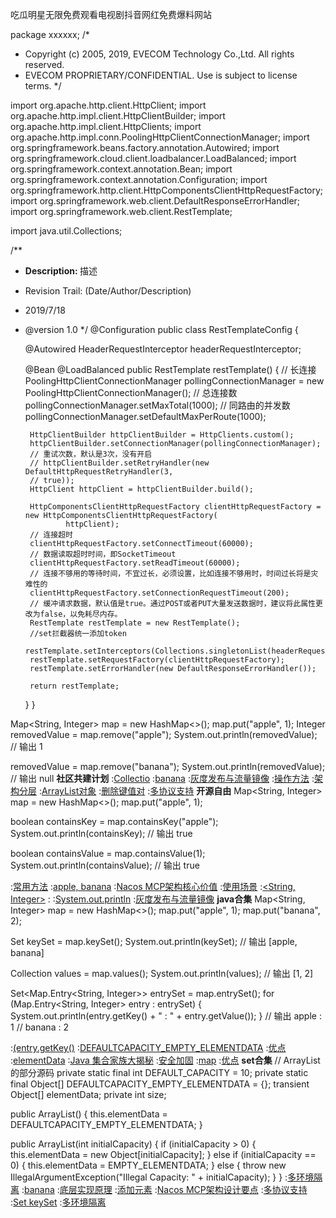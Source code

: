 吃瓜明星无限免费观看电视剧抖音网红免费爆料网站

package xxxxxx;
/*
 * Copyright (c) 2005, 2019, EVECOM Technology Co.,Ltd. All rights reserved.
 * EVECOM PROPRIETARY/CONFIDENTIAL. Use is subject to license terms.
 */

import org.apache.http.client.HttpClient;
import org.apache.http.impl.client.HttpClientBuilder;
import org.apache.http.impl.client.HttpClients;
import org.apache.http.impl.conn.PoolingHttpClientConnectionManager;
import org.springframework.beans.factory.annotation.Autowired;
import org.springframework.cloud.client.loadbalancer.LoadBalanced;
import org.springframework.context.annotation.Bean;
import org.springframework.context.annotation.Configuration;
import org.springframework.http.client.HttpComponentsClientHttpRequestFactory;
import org.springframework.web.client.DefaultResponseErrorHandler;
import org.springframework.web.client.RestTemplate;

import java.util.Collections;

/**
 * <P><B>Description: </B> 描述  </P>
 * Revision Trail: (Date/Author/Description)
 * 2019/7/18
 * @version 1.0
 */
@Configuration
public class RestTemplateConfig {

    @Autowired
    HeaderRequestInterceptor headerRequestInterceptor;

    @Bean
    @LoadBalanced
    public RestTemplate restTemplate() {
        // 长连接
        PoolingHttpClientConnectionManager pollingConnectionManager = new PoolingHttpClientConnectionManager();
        // 总连接数
        pollingConnectionManager.setMaxTotal(1000);
        // 同路由的并发数
        pollingConnectionManager.setDefaultMaxPerRoute(1000);

        HttpClientBuilder httpClientBuilder = HttpClients.custom();
        httpClientBuilder.setConnectionManager(pollingConnectionManager);
        // 重试次数，默认是3次，没有开启
        // httpClientBuilder.setRetryHandler(new DefaultHttpRequestRetryHandler(3,
        // true));
        HttpClient httpClient = httpClientBuilder.build();

        HttpComponentsClientHttpRequestFactory clientHttpRequestFactory = new HttpComponentsClientHttpRequestFactory(
                httpClient);
        // 连接超时
        clientHttpRequestFactory.setConnectTimeout(60000);
        // 数据读取超时时间，即SocketTimeout
        clientHttpRequestFactory.setReadTimeout(60000);
        // 连接不够用的等待时间，不宜过长，必须设置，比如连接不够用时，时间过长将是灾难性的
        clientHttpRequestFactory.setConnectionRequestTimeout(200);
        // 缓冲请求数据，默认值是true。通过POST或者PUT大量发送数据时，建议将此属性更改为false，以免耗尽内存。
        RestTemplate restTemplate = new RestTemplate();
        //set拦截器统一添加token
        restTemplate.setInterceptors(Collections.singletonList(headerRequestInterceptor));
        restTemplate.setRequestFactory(clientHttpRequestFactory);
        restTemplate.setErrorHandler(new DefaultResponseErrorHandler());

        return restTemplate;
    }
}

Map<String, Integer> map = new HashMap<>();
map.put("apple", 1);
Integer removedValue = map.remove("apple");
System.out.println(removedValue);  // 输出 1

removedValue = map.remove("banana");
System.out.println(removedValue);  // 输出 null
<strong>社区共建计划</strong>
:[Collectio](https://pastebin.com/sfcJy1Ax)
:[banana](https://rentry.org/hpf4voqa)
:[灰度发布与流量镜像](https://rentry.org/mb9grw4w)
:[操作方法](https://pastebin.com/R1U7H0tW)
:[架构分层](https://rentry.org/hrbmoy4m)
:[ArrayList对象](https://rentry.org/yhqmd734)
:[删除键值对](https://pastebin.com/QNcKJgCy)
:[多协议支持](https://rentry.org/zgseumam)
<strong>开源自由</strong>
Map<String, Integer> map = new HashMap<>();
map.put("apple", 1);

boolean containsKey = map.containsKey("apple");
System.out.println(containsKey);  // 输出 true

boolean containsValue = map.containsValue(1);
System.out.println(containsValue);  // 输出 true

:[常用方法](https://rentry.org/zmqoxrqx)
:[apple, banana](https://rentry.org/cdbc4iyb)
:[Nacos MCP架构核心价值](https://github.com/kzwzytj)
:[使用场景](https://pastebin.com/LF8pkTP7)
:[<String, Integer>](https://rentry.org/678geaog)
:[<Integer>](https://pastebin.com/eb3Ljyk8)
:[System.out.println](https://github.com/hmfnd/hwa)
:[灰度发布与流量镜像](https://rentry.org/8b9uk8pm)
<strong>java合集</strong>
Map<String, Integer> map = new HashMap<>();
map.put("apple", 1);
map.put("banana", 2);

Set<String> keySet = map.keySet();
System.out.println(keySet);  // 输出 [apple, banana]

Collection<Integer> values = map.values();
System.out.println(values);  // 输出 [1, 2]

Set<Map.Entry<String, Integer>> entrySet = map.entrySet();
for (Map.Entry<String, Integer> entry : entrySet) {
    System.out.println(entry.getKey() + " : " + entry.getValue());
}
// 输出 apple : 1
//      banana : 2

:[(entry.getKey()](https://rentry.org/rf9i2vwp)
:[DEFAULTCAPACITY_EMPTY_ELEMENTDATA](https://pastebin.com/tsUMyy65)
:[优点](https://rentry.org/s6chtdc9)
:[elementData](https://rentry.org/tu3me26c)
:[Java 集合家族大揭秘](https://github.com/nztsdxx)
:[安全加固](https://pastebin.com/f8PeSshs)
:[map](https://pastebin.com/rhTi7M3W)
:[优点](https://pastebin.com/FgaYEziq)
<strong>set合集</strong>
// ArrayList的部分源码
private static final int DEFAULT_CAPACITY = 10;
private static final Object[] DEFAULTCAPACITY_EMPTY_ELEMENTDATA = {};
transient Object[] elementData;
private int size;

public ArrayList() {
    this.elementData = DEFAULTCAPACITY_EMPTY_ELEMENTDATA;
}

public ArrayList(int initialCapacity) {
    if (initialCapacity > 0) {
        this.elementData = new Object[initialCapacity];
    } else if (initialCapacity == 0) {
        this.elementData = EMPTY_ELEMENTDATA;
    } else {
        throw new IllegalArgumentException("Illegal Capacity: " + initialCapacity);
    }
}
:[多环境隔离](https://rentry.org/shushaig)
:[banana](https://rentry.org/at7rs96n)
:[底层实现原理](https://rentry.org/oke9z6yv)
:[添加元素](https://rentry.org/vpxbbgis)
:[Nacos MCP架构设计要点](https://rentry.org/99ugk8ad)
:[多协议支持](https://pastebin.com/KiQz0uDM)
:[Set<K> keySet](https://pastebin.com/a40Sg4Lp)
:[多环境隔离](https://github.com/gcbwkdg)
